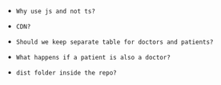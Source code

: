 - `Why use js and not ts?`

- `CDN?`

- `Should we keep separate table for doctors and patients?`

- `What happens if a patient is also a doctor?`

- `dist folder inside the repo?`
